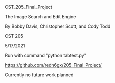 CST_205_Final_Project

The Image Search and Edit Engine

By Bobby Davis, Christopher Scott, and Cody Todd

CST 205

5/17/2021

Run with command "python tabtest.py"

https://github.com/redn6gx/205_Final_Project/

Currently no future work planned
